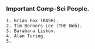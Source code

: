 ### Important Comp-Sci People.

    1. Brian Fox (BASH).
    2. Tim Berners Lee (THE Web).
    3. Barabara Liskov.
    4. Alan Turing.
    5. 
